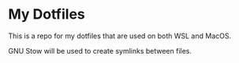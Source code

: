 # My Dotfiles

This is a repo for my dotfiles that are used on both WSL and MacOS.

GNU Stow will be used to create symlinks between files.
